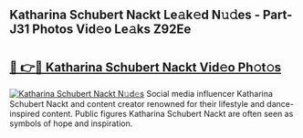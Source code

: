 ## Katharina Schubert Nackt Le𝚊k𝚎d N𝚞𝚍es - Part-J31 Photos Vid𝚎o Le𝚊ks Z92Ee

# <h2><a href="http://fb2o43.evod.top/?m=Katharina+Schubert+Nackt">🔗 👉🔴 Katharina Schubert Nackt Vid𝚎o Ph𝚘t𝚘s</a></h2>

[![Katharina Schubert Nackt N𝚞d𝚎s](https://i.imgur.com/8V9OHl7.gif)](http://fb2o43.evod.top/?m=Katharina+Schubert+Nackt)
Social media influencer Katharina Schubert Nackt and content creator renowned for their lifestyle and dance-inspired content. Public figures Katharina Schubert Nackt are often seen as symbols of hope and inspiration. 
